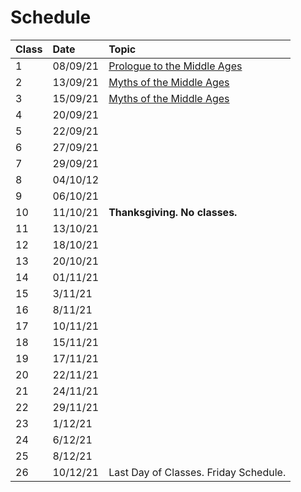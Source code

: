 # Schedule

| Class | Date | Topic |
| :--- | :--- | :--- |
| 1 | 08/09/21 | [Prologue to the Middle Ages](detailed-schedule.md#class-1-introduction) |
| 2 | 13/09/21 | [Myths of the Middle Ages](detailed-schedule.md#class-2-and-3-myths-of-the-middle-ages) |
| 3 | 15/09/21 | [Myths of the Middle Ages](detailed-schedule.md#class-2-and-3-myths-of-the-middle-ages) |
| 4 | 20/09/21 |  |
| 5 | 22/09/21 |  |
| 6 | 27/09/21 |  |
| 7 | 29/09/21 |  |
| 8 | 04/10/12 |  |
| 9 | 06/10/21 |  |
| 10 | 11/10/21 | **Thanksgiving. No classes.**  |
| 11 | 13/10/21 |  |
| 12 | 18/10/21 |  |
| 13 | 20/10/21 |  |
| 14 | 01/11/21 |  |
| 15 | 3/11/21 |  |
| 16 | 8/11/21 |  |
| 17 | 10/11/21 |  |
| 18 | 15/11/21 |  |
| 19 | 17/11/21 |  |
| 20 | 22/11/21 |  |
| 21 | 24/11/21 |  |
| 22 | 29/11/21 |  |
| 23 | 1/12/21 |  |
| 24 | 6/12/21 |  |
| 25 | 8/12/21 |  |
| 26 | 10/12/21 | Last Day of Classes. Friday Schedule.  |

